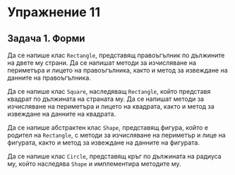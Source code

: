 # Упражнение 11

## Задача 1. Форми

Да се напише клас `Rectangle`, представящ правоъгълник по дължините на двете му страни.
Да се напишат методи за изчисляване на периметъра и лицето на правоъгълника,
както и метод за извеждане на данните на правоъгълника.

Да се напише клас `Square`, наследяващ `Rectangle`, който представя
квадрат по дължината на страната му.
Да се напишат методи за изчисляване на периметъра и лицето на квадрата, както и
метод за извеждане на данните на квадрата.

Да се напише абстрактен клас `Shape`, представящ фигура, който е родител на
`Rectangle`, с методи за изчисляване на периметър и лице на фигурата,
както и метод за извеждане на данните на фигурата.

Да се напише клас `Circle`, представящ кръг по дължината на радиуса му, който наследява
`Shape` и имплементира методите му.
